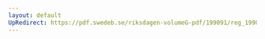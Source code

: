 ```yaml
---
layout: default
UpRedirect: https://pdf.swedeb.se/riksdagen-volumeG-pdf/199091/reg_199091/reg_199091_0974.pdf
---
```


